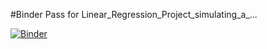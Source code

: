 #Binder Pass for Linear_Regression_Project_simulating_a_...

[![Binder](https://mybinder.org/badge_logo.svg)](https://mybinder.org/v2/gh/ElBarso/Data_Science/master)
